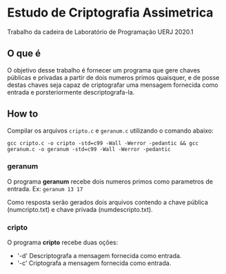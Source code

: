 # Estudo de Criptografia Assimetrica

Trabalho da cadeira de Laboratório de Programação UERJ 2020.1

## O que é

O objetivo desse trabalho é fornecer um programa que gere chaves públicas e privadas a partir de dois numeros primos quaisquer, e de posse destas chaves seja capaz de criptografar uma mensagem fornecida como entrada e porsteriormente descriptografa-la.

## How to

Compilar os arquivos `cripto.c` e `geranum.c` utilizando o comando abaixo:

`gcc cripto.c -o cripto -std=c99 -Wall -Werror -pedantic && gcc geranum.c -o geranum -std=c99 -Wall -Werror -pedantic`

### geranum
O programa **geranum** recebe dois numeros primos como parametros de entrada.
Ex: 
`geranum 13 17`

Como resposta serão gerados dois arquivos contendo a chave pública (numcripto.txt) e chave privada (numdescripto.txt).

### cripto

O programa **cripto** recebe duas oções:
- '-d' Descriptografa a mensagem fornecida como entrada.
- '-c' Criptografa a mensagem fornecida como entrada.
